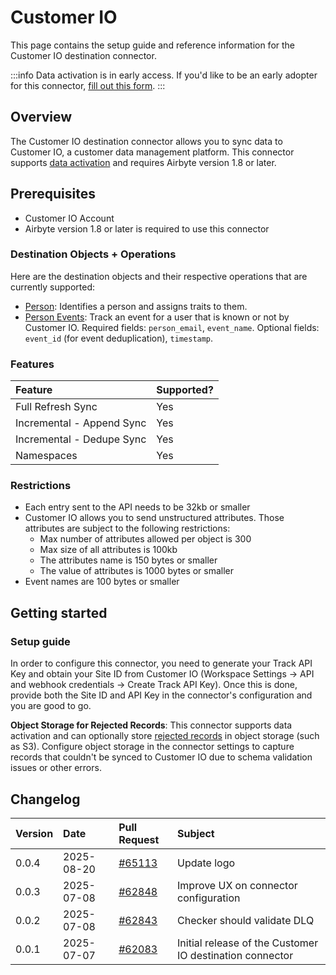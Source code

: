 # Customer IO

This page contains the setup guide and reference information for the Customer IO destination connector.

:::info
Data activation is in early access. If you'd like to be an early adopter for this connector, [fill out this form](https://form.typeform.com/to/STc7a0jx).
:::

## Overview

The Customer IO destination connector allows you to sync data to Customer IO, a customer data management platform. This connector supports [data activation](/platform/next/move-data/elt-data-activation) and requires Airbyte version 1.8 or later.

## Prerequisites

- Customer IO Account
- Airbyte version 1.8 or later is required to use this connector


### Destination Objects + Operations

Here are the destination objects and their respective operations that are currently supported:
* [Person](https://docs.customer.io/journeys/create-update-person/): Identifies a person and assigns traits to them.
* [Person Events](https://docs.customer.io/journeys/events/): Track an event for a user that is known or not by Customer IO. Required fields: `person_email`, `event_name`. Optional fields: `event_id` (for event deduplication), `timestamp`.

### Features

| Feature                       | Supported? |
| :---------------------------- | :--------- |
| Full Refresh Sync            | Yes        |
| Incremental - Append Sync    | Yes        |
| Incremental - Dedupe Sync    | Yes        |
| Namespaces                   | Yes        |

### Restrictions

* Each entry sent to the API needs to be 32kb or smaller
* Customer IO allows you to send unstructured attributes. Those attributes are subject to the following restrictions:
    * Max number of attributes allowed per object is 300
    * Max size of all attributes is 100kb
    * The attributes name is 150 bytes or smaller
    * The value of attributes is 1000 bytes or smaller
* Event names are 100 bytes or smaller

## Getting started

### Setup guide

In order to configure this connector, you need to generate your Track API Key and obtain your Site ID from Customer IO (Workspace Settings → API and webhook credentials → Create Track API Key). Once this is done, provide both the Site ID and API Key in the connector's configuration and you are good to go.

**Object Storage for Rejected Records**: This connector supports data activation and can optionally store [rejected records](/platform/next/move-data/rejected-records) in object storage (such as S3). Configure object storage in the connector settings to capture records that couldn't be synced to Customer IO due to schema validation issues or other errors.

## Changelog

| Version | Date       | Pull Request                                             | Subject                                                  |
|:--------|:-----------|:---------------------------------------------------------|:---------------------------------------------------------|
| 0.0.4   | 2025-08-20 | [#65113](https://github.com/airbytehq/airbyte/pull/65113) | Update logo                                              |
| 0.0.3   | 2025-07-08 | [#62848](https://github.com/airbytehq/airbyte/pull/62848) | Improve UX on connector configuration                    |
| 0.0.2   | 2025-07-08 | [#62843](https://github.com/airbytehq/airbyte/pull/62843) | Checker should validate DLQ                              |
| 0.0.1   | 2025-07-07 | [#62083](https://github.com/airbytehq/airbyte/pull/62083) | Initial release of the Customer IO destination connector |
